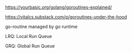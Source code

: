 https://yourbasic.org/golang/goroutines-explained/

https://vitalcs.substack.com/p/goroutines-under-the-hood

go-routine managed by go runtime

LRQ: Local Run Queue

GRQ: Global Run Queue